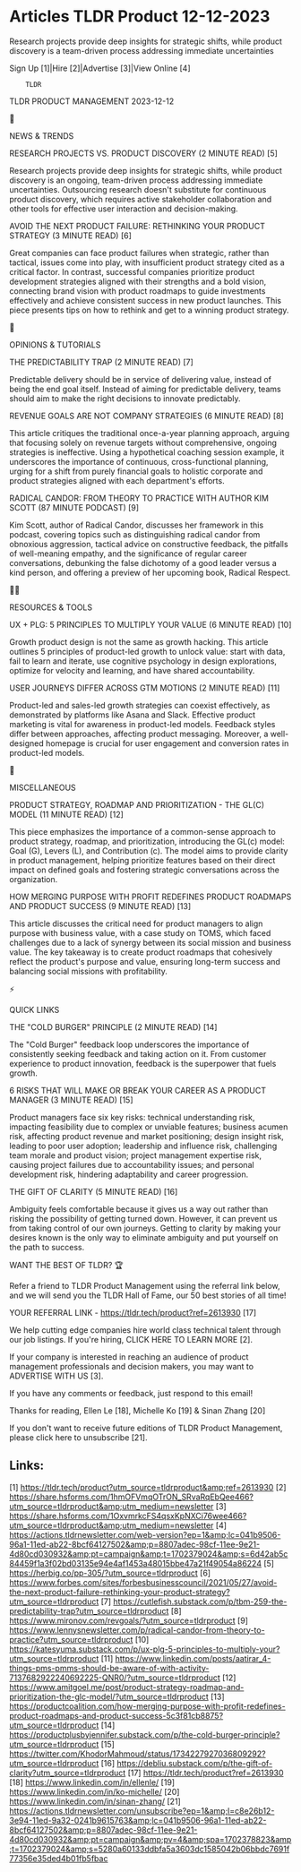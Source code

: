 # Articles TLDR Product 12-12-2023

Research projects provide deep insights for strategic shifts, while
product discovery is a team-driven process addressing immediate
uncertainties  

Sign Up [1]|Hire [2]|Advertise [3]|View Online [4] 

		TLDR 

TLDR PRODUCT MANAGEMENT 2023-12-12

📱 

NEWS & TRENDS

 RESEARCH PROJECTS VS. PRODUCT DISCOVERY (2 MINUTE READ) [5] 

 Research projects provide deep insights for strategic shifts, while
product discovery is an ongoing, team-driven process addressing
immediate uncertainties. Outsourcing research doesn't substitute for
continuous product discovery, which requires active stakeholder
collaboration and other tools for effective user interaction and
decision-making. 

 AVOID THE NEXT PRODUCT FAILURE: RETHINKING YOUR PRODUCT STRATEGY (3
MINUTE READ) [6] 

 Great companies can face product failures when strategic, rather than
tactical, issues come into play, with insufficient product strategy
cited as a critical factor. In contrast, successful companies
prioritize product development strategies aligned with their strengths
and a bold vision, connecting brand vision with product roadmaps to
guide investments effectively and achieve consistent success in new
product launches. This piece presents tips on how to rethink and get
to a winning product strategy. 

🚀 

OPINIONS & TUTORIALS

 THE PREDICTABILITY TRAP (2 MINUTE READ) [7] 

 Predictable delivery should be in service of delivering value,
instead of being the end goal itself. Instead of aiming for
predictable delivery, teams should aim to make the right decisions to
innovate predictably. 

 REVENUE GOALS ARE NOT COMPANY STRATEGIES (6 MINUTE READ) [8] 

 This article critiques the traditional once-a-year planning approach,
arguing that focusing solely on revenue targets without comprehensive,
ongoing strategies is ineffective. Using a hypothetical coaching
session example, it underscores the importance of continuous,
cross-functional planning, urging for a shift from purely financial
goals to holistic corporate and product strategies aligned with each
department's efforts. 

 RADICAL CANDOR: FROM THEORY TO PRACTICE WITH AUTHOR KIM SCOTT (87
MINUTE PODCAST) [9] 

 Kim Scott, author of Radical Candor, discusses her framework in this
podcast, covering topics such as distinguishing radical candor from
obnoxious aggression, tactical advice on constructive feedback, the
pitfalls of well-meaning empathy, and the significance of regular
career conversations, debunking the false dichotomy of a good leader
versus a kind person, and offering a preview of her upcoming book,
Radical Respect. 

🧑‍💻 

RESOURCES & TOOLS

 UX + PLG: 5 PRINCIPLES TO MULTIPLY YOUR VALUE (6 MINUTE READ) [10] 

 Growth product design is not the same as growth hacking. This article
outlines 5 principles of product-led growth to unlock value: start
with data, fail to learn and iterate, use cognitive psychology in
design explorations, optimize for velocity and learning, and have
shared accountability. 

 USER JOURNEYS DIFFER ACROSS GTM MOTIONS (2 MINUTE READ) [11] 

 Product-led and sales-led growth strategies can coexist effectively,
as demonstrated by platforms like Asana and Slack. Effective product
marketing is vital for awareness in product-led models. Feedback
styles differ between approaches, affecting product messaging.
Moreover, a well-designed homepage is crucial for user engagement and
conversion rates in product-led models. 

🎁 

MISCELLANEOUS

 PRODUCT STRATEGY, ROADMAP AND PRIORITIZATION - THE GL(C) MODEL (11
MINUTE READ) [12] 

 This piece emphasizes the importance of a common-sense approach to
product strategy, roadmap, and prioritization, introducing the GL(c)
model: Goal (G), Levers (L), and Contribution (c). The model aims to
provide clarity in product management, helping prioritize features
based on their direct impact on defined goals and fostering strategic
conversations across the organization. 

 HOW MERGING PURPOSE WITH PROFIT REDEFINES PRODUCT ROADMAPS AND
PRODUCT SUCCESS (9 MINUTE READ) [13] 

 This article discusses the critical need for product managers to
align purpose with business value, with a case study on TOMS, which
faced challenges due to a lack of synergy between its social mission
and business value. The key takeaway is to create product roadmaps
that cohesively reflect the product's purpose and value, ensuring
long-term success and balancing social missions with profitability. 

⚡ 

QUICK LINKS

 THE "COLD BURGER" PRINCIPLE (2 MINUTE READ) [14] 

 The "Cold Burger" feedback loop underscores the importance of
consistently seeking feedback and taking action on it. From customer
experience to product innovation, feedback is the superpower that
fuels growth. 

 6 RISKS THAT WILL MAKE OR BREAK YOUR CAREER AS A PRODUCT MANAGER (3
MINUTE READ) [15] 

 Product managers face six key risks: technical understanding risk,
impacting feasibility due to complex or unviable features; business
acumen risk, affecting product revenue and market positioning; design
insight risk, leading to poor user adoption; leadership and influence
risk, challenging team morale and product vision; project management
expertise risk, causing project failures due to accountability issues;
and personal development risk, hindering adaptability and career
progression. 

 THE GIFT OF CLARITY (5 MINUTE READ) [16] 

 Ambiguity feels comfortable because it gives us a way out rather than
risking the possibility of getting turned down. However, it can
prevent us from taking control of our own journeys. Getting to clarity
by making your desires known is the only way to eliminate ambiguity
and put yourself on the path to success. 

WANT THE BEST OF TLDR? 🏆

Refer a friend to TLDR Product Management using the referral link
below, and we will send you the TLDR Hall of Fame, our 50 best stories
of all time!

YOUR REFERRAL LINK - https://tldr.tech/product?ref=2613930 [17]

 We help cutting edge companies hire world class technical talent
through our job listings. If you're hiring, CLICK HERE TO LEARN MORE
[2]. 

If your company is interested in reaching an audience of product
management professionals and decision makers, you may want to
ADVERTISE WITH US [3]. 

If you have any comments or feedback, just respond to this email! 

Thanks for reading, 
Ellen Le [18], Michelle Ko [19] & Sinan Zhang [20] 

If you don't want to receive future editions of TLDR Product
Management, please click here to unsubscribe [21]. 

 

Links:
------
[1] https://tldr.tech/product?utm_source=tldrproduct&amp;ref=2613930
[2] https://share.hsforms.com/1hmOFVmqOTrON_SRvaRqEbQee466?utm_source=tldrproduct&amp;utm_medium=newsletter
[3] https://share.hsforms.com/1OxvmrkcFS4qsxKpNXCi76wee466?utm_source=tldrproduct&amp;utm_medium=newsletter
[4] https://actions.tldrnewsletter.com/web-version?ep=1&amp;lc=041b9506-96a1-11ed-ab22-8bcf64127502&amp;p=8807adec-98cf-11ee-9e21-4d80cd030932&amp;pt=campaign&amp;t=1702379024&amp;s=6d42ab5c84459f1a3f02bd03135e94e4af1453a48015bbe47a21f49054a86224
[5] https://herbig.co/pp-305/?utm_source=tldrproduct
[6] https://www.forbes.com/sites/forbesbusinesscouncil/2021/05/27/avoid-the-next-product-failure-rethinking-your-product-strategy?utm_source=tldrproduct
[7] https://cutlefish.substack.com/p/tbm-259-the-predictability-trap?utm_source=tldrproduct
[8] https://www.mironov.com/revgoals/?utm_source=tldrproduct
[9] https://www.lennysnewsletter.com/p/radical-candor-from-theory-to-practice?utm_source=tldrproduct
[10] https://katesyuma.substack.com/p/ux-plg-5-principles-to-multiply-your?utm_source=tldrproduct
[11] https://www.linkedin.com/posts/aatirar_4-things-pms-pmms-should-be-aware-of-with-activity-7137682922240692225-QNR0/?utm_source=tldrproduct
[12] https://www.amitgoel.me/post/product-strategy-roadmap-and-prioritization-the-glc-model/?utm_source=tldrproduct
[13] https://productcoalition.com/how-merging-purpose-with-profit-redefines-product-roadmaps-and-product-success-5c3f81cb8875?utm_source=tldrproduct
[14] https://productplusbyjennifer.substack.com/p/the-cold-burger-principle?utm_source=tldrproduct
[15] https://twitter.com/KhodorMahmoud/status/1734227927036809292?utm_source=tldrproduct
[16] https://debliu.substack.com/p/the-gift-of-clarity?utm_source=tldrproduct
[17] https://tldr.tech/product?ref=2613930
[18] https://www.linkedin.com/in/ellenle/
[19] https://www.linkedin.com/in/ko-michelle/
[20] https://www.linkedin.com/in/sinan-zhang/
[21] https://actions.tldrnewsletter.com/unsubscribe?ep=1&amp;l=c8e26b12-3e94-11ed-9a32-0241b9615763&amp;lc=041b9506-96a1-11ed-ab22-8bcf64127502&amp;p=8807adec-98cf-11ee-9e21-4d80cd030932&amp;pt=campaign&amp;pv=4&amp;spa=1702378823&amp;t=1702379024&amp;s=5280a60133ddbfa5a3603dc1585042b06bbdc7691f77356e35ded4b01fb5fbac